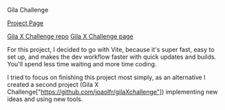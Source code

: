 Gila Challenge

[Project Page](https://gila-challenge-9xikimast-joaolfrs-projects.vercel.app/)

[Gila X Challenge repo](https://github.com/joaolfr/gilaXchallenge)
[Gila X Challenge page](https://gila-xchallenge-nhgr.vercel.app/)

For this project, I decided to go with Vite, because it's super fast, easy to set up, and makes the dev workflow faster with quick updates and builds. You'll spend less time waiting and more time coding.

I tried to focus on finishing this project most simply, as an alternative I created a second project (Gila X Challenge["https://github.com/joaolfr/gilaXchallenge"]) implementing new ideas and using new tools.
